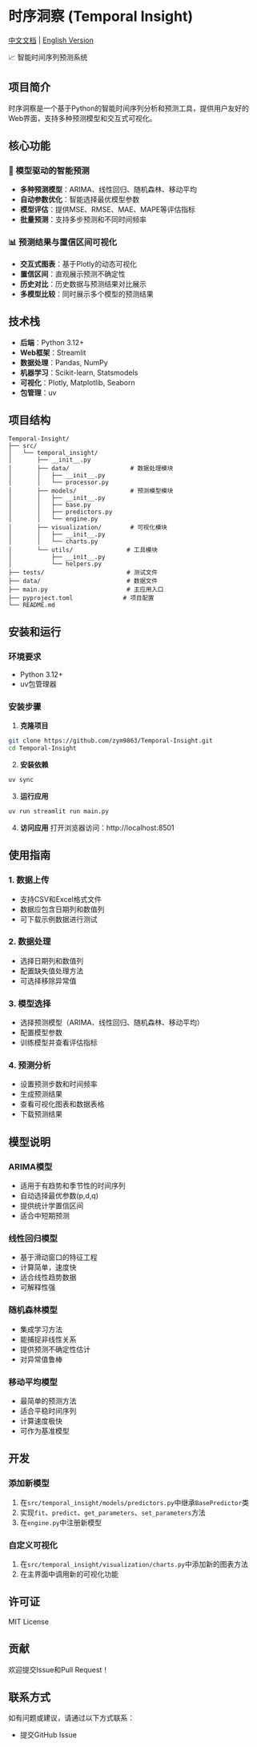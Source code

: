 # 时序洞察 (Temporal Insight)

[中文文档](README.md) | [English Version](README_EN.md)

📈 智能时间序列预测系统

## 项目简介

时序洞察是一个基于Python的智能时间序列分析和预测工具，提供用户友好的Web界面，支持多种预测模型和交互式可视化。

## 核心功能

### 🤖 模型驱动的智能预测
- **多种预测模型**：ARIMA、线性回归、随机森林、移动平均
- **自动参数优化**：智能选择最优模型参数
- **模型评估**：提供MSE、RMSE、MAE、MAPE等评估指标
- **批量预测**：支持多步预测和不同时间频率

### 📊 预测结果与置信区间可视化
- **交互式图表**：基于Plotly的动态可视化
- **置信区间**：直观展示预测不确定性
- **历史对比**：历史数据与预测结果对比展示
- **多模型比较**：同时展示多个模型的预测结果

## 技术栈

- **后端**：Python 3.12+
- **Web框架**：Streamlit
- **数据处理**：Pandas, NumPy
- **机器学习**：Scikit-learn, Statsmodels
- **可视化**：Plotly, Matplotlib, Seaborn
- **包管理**：uv

## 项目结构

```
Temporal-Insight/
├── src/
│   └── temporal_insight/
│       ├── __init__.py
│       ├── data/                 # 数据处理模块
│       │   ├── __init__.py
│       │   └── processor.py
│       ├── models/               # 预测模型模块
│       │   ├── __init__.py
│       │   ├── base.py
│       │   ├── predictors.py
│       │   └── engine.py
│       ├── visualization/        # 可视化模块
│       │   ├── __init__.py
│       │   └── charts.py
│       └── utils/               # 工具模块
│           ├── __init__.py
│           └── helpers.py
├── tests/                       # 测试文件
├── data/                        # 数据文件
├── main.py                      # 主应用入口
├── pyproject.toml              # 项目配置
└── README.md
```

## 安装和运行

### 环境要求
- Python 3.12+
- uv包管理器

### 安装步骤

1. **克隆项目**
```bash
git clone https://github.com/zym9863/Temporal-Insight.git
cd Temporal-Insight
```

2. **安装依赖**
```bash
uv sync
```

3. **运行应用**
```bash
uv run streamlit run main.py
```

4. **访问应用**
打开浏览器访问：http://localhost:8501

## 使用指南

### 1. 数据上传
- 支持CSV和Excel格式文件
- 数据应包含日期列和数值列
- 可下载示例数据进行测试

### 2. 数据处理
- 选择日期列和数值列
- 配置缺失值处理方法
- 可选择移除异常值

### 3. 模型选择
- 选择预测模型（ARIMA、线性回归、随机森林、移动平均）
- 配置模型参数
- 训练模型并查看评估指标

### 4. 预测分析
- 设置预测步数和时间频率
- 生成预测结果
- 查看可视化图表和数据表格
- 下载预测结果

## 模型说明

### ARIMA模型
- 适用于有趋势和季节性的时间序列
- 自动选择最优参数(p,d,q)
- 提供统计学置信区间
- 适合中短期预测

### 线性回归模型
- 基于滑动窗口的特征工程
- 计算简单，速度快
- 适合线性趋势数据
- 可解释性强

### 随机森林模型
- 集成学习方法
- 能捕捉非线性关系
- 提供预测不确定性估计
- 对异常值鲁棒

### 移动平均模型
- 最简单的预测方法
- 适合平稳时间序列
- 计算速度极快
- 可作为基准模型

## 开发

### 添加新模型
1. 在`src/temporal_insight/models/predictors.py`中继承`BasePredictor`类
2. 实现`fit`、`predict`、`get_parameters`、`set_parameters`方法
3. 在`engine.py`中注册新模型

### 自定义可视化
1. 在`src/temporal_insight/visualization/charts.py`中添加新的图表方法
2. 在主界面中调用新的可视化功能

## 许可证

MIT License

## 贡献

欢迎提交Issue和Pull Request！

## 联系方式

如有问题或建议，请通过以下方式联系：
- 提交GitHub Issue